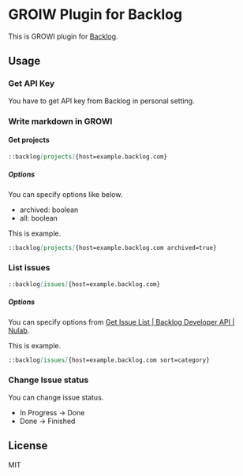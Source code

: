 # GROIW Plugin for Backlog

This is GROWI plugin for [Backlog](https://backlog.com/).

## Usage

### Get API Key

You have to get API key from Backlog in personal setting.

### Write markdown in GROWI

#### Get projects

```markdown
::backlog[projects]{host=example.backlog.com}
```

##### Options

You can specify options like below.

- archived: boolean
- all: boolean

This is example.

```markdown
::backlog[projects]{host=example.backlog.com archived=true}
```

### List issues

```markdown
::backlog[issues]{host=example.backlog.com}
```

##### Options

You can specify options from [Get Issue List \| Backlog Developer API \| Nulab](https://developer.nulab.com/docs/backlog/api/2/get-issue-list/).

This is example.

```markdown
::backlog[issues]{host=example.backlog.com sort=category}
```

### Change Issue status

You can change issue status.

- In Progress -> Done
- Done -> Finished

## License

MIT

